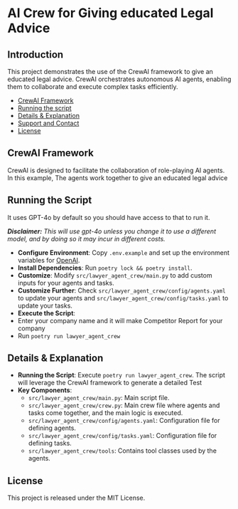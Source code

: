 # AI Crew for Giving educated Legal Advice
## Introduction
This project demonstrates the use of the CrewAI framework to give an educated legal advice. CrewAI orchestrates autonomous AI agents, enabling them to collaborate and execute complex tasks efficiently.


- [CrewAI Framework](#crewai-framework)
- [Running the script](#running-the-script)
- [Details & Explanation](#details--explanation)
- [Support and Contact](#support-and-contact)
- [License](#license)

## CrewAI Framework
CrewAI is designed to facilitate the collaboration of role-playing AI agents. In this example, The agents work together to  give an educated legal advice


## Running the Script
It uses GPT-4o by default so you should have access to that to run it.

***Disclaimer:** This will use gpt-4o unless you change it to use a different model, and by doing so it may incur in different costs.*

- **Configure Environment**: Copy `.env.example` and set up the environment variables for [OpenAI](https://platform.openai.com/api-keys).
- **Install Dependencies**: Run `poetry lock && poetry install`.
- **Customize**: Modify `src/lawyer_agent_crew/main.py` to add custom inputs for your agents and tasks.
- **Customize Further**: Check `src/lawyer_agent_crew/config/agents.yaml` to update your agents and `src/lawyer_agent_crew/config/tasks.yaml` to update your tasks.
- **Execute the Script**:
- Enter your company name and it will make Competitor Report for your company
- Run `poetry run lawyer_agent_crew` 

## Details & Explanation
- **Running the Script**: Execute `poetry run lawyer_agent_crew`. The script will leverage the CrewAI framework to generate a detailed Test
- **Key Components**:
  - `src/lawyer_agent_crew/main.py`: Main script file.
  - `src/lawyer_agent_crew/crew.py`: Main crew file where agents and tasks come together, and the main logic is executed.
  - `src/lawyer_agent_crew/config/agents.yaml`: Configuration file for defining agents.
  - `src/lawyer_agent_crew/config/tasks.yaml`: Configuration file for defining tasks.
  - `src/lawyer_agent_crew/tools`: Contains tool classes used by the agents.

## License
This project is released under the MIT License.
